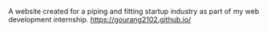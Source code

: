 A website created for a piping and fitting startup industry as part of my web development internship.
https://gourang2102.github.io/
